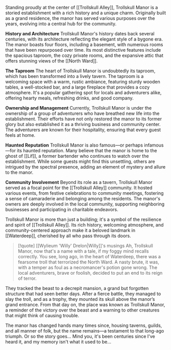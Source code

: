 Standing proudly at the center of [[Trollskull Alley]], Trollskull Manor is a storied establishment with a rich history and a unique charm. Originally built as a grand residence, the manor has served various purposes over the years, evolving into a central hub for the community.

**History and Architecture** Trollskull Manor's history dates back several centuries, with its architecture reflecting the elegant style of a bygone era. The manor boasts four floors, including a basement, with numerous rooms that have been repurposed over time. Its most distinctive features include the spacious taproom, the cozy private rooms, and the expansive attic that offers stunning views of the [[North Ward]].

**The Taproom** The heart of Trollskull Manor is undoubtedly its taproom, which has been transformed into a lively tavern. The taproom is a welcoming space with a warm, rustic ambiance, featuring sturdy wooden tables, a well-stocked bar, and a large fireplace that provides a cozy atmosphere. It's a popular gathering spot for locals and adventurers alike, offering hearty meals, refreshing drinks, and good company.

**Ownership and Management** Currently, Trollskull Manor is under the ownership of a group of adventurers who have breathed new life into the establishment. Their efforts have not only restored the manor to its former glory but also established it as a thriving business and community center. The adventurers are known for their hospitality, ensuring that every guest feels at home.

**Haunted Reputation** Trollskull Manor is also famous—or perhaps infamous—for its haunted reputation. Many believe that the manor is home to the ghost of [[Lif]], a former bartender who continues to watch over the establishment. While some guests might find this unsettling, others are intrigued by the spectral presence, adding an element of mystery and allure to the manor.

**Community Involvement** Beyond its role as a tavern, Trollskull Manor served as a focal point for the [[Trollskull Alley]] community. It hosted various events, from festive celebrations to community meetings, fostering a sense of camaraderie and belonging among the residents. The manor's owners are deeply involved in the local community, supporting neighboring businesses and participating in charitable endeavors.

Trollskull Manor is more than just a building; it's a symbol of the resilience and spirit of [[Trollskull Alley]]. Its rich history, welcoming atmosphere, and community-centered approach make it a beloved landmark in [[Waterdeep]], cherished by all who pass through its doors.

>[!quote] [[Wylieum 'Willy' Drelon|Willy]]'s musings
>Ah, Trollskull Manor, now that's a name with a tale, if my foggy mind recalls correctly. You see, long ago, in the heart of Waterdeep, there was a fearsome troll that terrorized the North Ward. A nasty brute, it was, with a temper as foul as a necromancer's potion gone wrong. The local adventurers, brave or foolish, decided to put an end to its reign of terror.
>
They tracked the beast to a decrepit mansion, a grand but forgotten structure that had seen better days. After a fierce battle, they managed to slay the troll, and as a trophy, they mounted its skull above the manor’s grand entrance. From that day on, the place was known as Trollskull Manor, a reminder of the victory over the beast and a warning to other creatures that might think of causing trouble.
>
The manor has changed hands many times since, housing taverns, guilds, and all manner of folk, but the name remains—a testament to that long-ago triumph. Or so the story goes... Mind you, it's been centuries since I've heard it, and my memory isn't what it used to be...